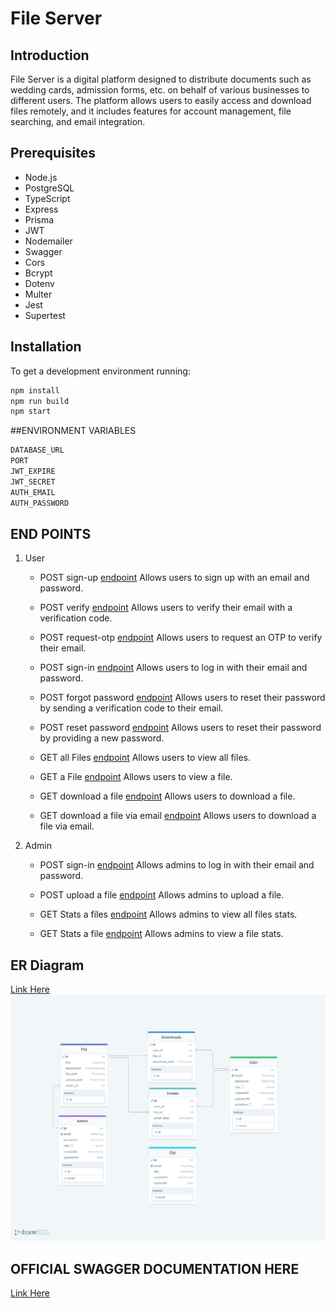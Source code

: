# File Server

## Introduction

File Server is a digital platform designed to distribute documents such as wedding cards, admission forms, etc. on behalf of various businesses to different users. The platform allows users to easily access and download files remotely, and it includes features for account management, file searching, and email integration.

## Prerequisites

- Node.js
- PostgreSQL
- TypeScript
- Express
- Prisma
- JWT
- Nodemailer
- Swagger
- Cors
- Bcrypt
- Dotenv
- Multer
- Jest
- Supertest


## Installation

To get a development environment running:

```bash
npm install
npm run build
npm start
```
##ENVIRONMENT VARIABLES
```bash
DATABASE_URL
PORT
JWT_EXPIRE
JWT_SECRET
AUTH_EMAIL
AUTH_PASSWORD 
```
## END POINTS
1. User
    - POST sign-up [endpoint](https://file-server-ndag.onrender.com/v1/api/users/sign-up)
        Allows users to sign up with an email and password.
    
    - POST verify [endpoint](https://file-server-ndag.onrender.com/v1/api/users/verify)
        Allows users to verify their email with a verification code.
    
    - POST request-otp [endpoint](https://file-server-ndag.onrender.com/v1/api/users/request-otp)
        Allows users to request an OTP to verify their email.
     
    - POST sign-in [endpoint](https://file-server-ndag.onrender.com/v1/api/users/sign-in)
        Allows users to log in with their email and password.

    - POST forgot password [endpoint](https://file-server-ndag.onrender.com/v1/api/users/forgot-password)
        Allows users to reset their password by sending a verification code to their email.

    - POST reset password [endpoint](https://file-server-ndag.onrender.com/v1/api/users/reset-password)
        Allows users to reset their password by providing a new password.

    - GET all Files [endpoint](https://file-server-ndag.onrender.com/v1/api/files/)
        Allows users to view all files.

    - GET a File [endpoint](https://file-server-ndag.onrender.com/v1/api/file/:id)
        Allows users to view a file.

    - GET download a file [endpoint](https://file-server-ndag.onrender.com/v1/api/files/download/:id)
        Allows users to download a file.

    - GET download a file via email [endpoint](https://file-server-ndag.onrender.com/v1/api/files/email:id)
        Allows users to download a file via email.

  
2. Admin
    - POST sign-in [endpoint](https://file-server-ndag.onrender.com/v1/api/admins/sign-in)
        Allows admins to log in with their email and password.

    - POST upload a file [endpoint](https://file-server-ndag.onrender.com/v1/api/files/upload)
        Allows admins to upload a file.

    - GET Stats a files [endpoint](https://file-server-ndag.onrender.com/v1/api/files/stats/)
        Allows admins to view all files stats.

    - GET Stats a file [endpoint](https://file-server-ndag.onrender.com/v1/api/files/stats/:id)
        Allows admins to view a file stats.


## ER Diagram
[Link Here](https://drawsql.app/teams/agbobli/diagrams/fileserverdb)
![snippet](database-erd/drawSQL-fileserverdb.png)



## OFFICIAL SWAGGER DOCUMENTATION HERE 
[Link Here](https://file-server-ndag.onrender.com/api/docs/#/)


    


